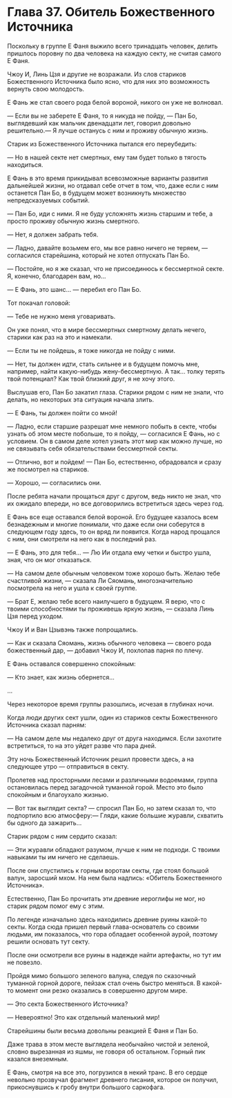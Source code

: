 # Глава 37. Обитель Божественного Источника


Поскольку в группе Е Фаня выжило всего тринадцать человек, делить пришлось поровну по два человека на каждую секту, не считая самого Е Фаня.

Чжоу И, Линь Цзя и другие не возражали. Из слов стариков Божественного Источника было ясно, что для них это возможность вернуть свою молодость.

Е Фань же стал своего рода белой вороной, никого он уже не волновал.

— Если вы не заберете Е Фаня, то я никуда не пойду, — Пан Бо, выглядевший как мальчик двенадцати лет, говорил довольно решительно.— Я лучше останусь с ним и проживу обычную жизнь.

Старик из Божественного Источника пытался его переубедить:

— Но в нашей секте нет смертных, ему там будет только в тягость находиться.

Е Фань в это время прикидывал всевозможные варианты развития дальнейшей жизни, но отдавал себе отчет в том, что, даже если с ним останется Пан Бо, в будущем может возникнуть множество непредсказуемых событий.

— Пан Бо, иди с ними. Я не буду усложнять жизнь старшим и тебе, а просто проживу обычную жизнь смертного.

— Нет, я должен забрать тебя.

— Ладно, давайте возьмем его, мы все равно ничего не теряем, — согласился старейшина, который не хотел отпускать Пан Бо.

— Постойте, но я же сказал, что не присоединюсь к бессмертной секте. Я, конечно, благодарен вам, но…

— Е Фань, это шанс… — перебил его Пан Бо.

Тот покачал головой:

— Тебе не нужно меня уговаривать.

Он уже понял, что в мире бессмертных смертному делать нечего, старики как раз на это и намекали.

— Если ты не пойдешь, я тоже никогда не пойду с ними.

— Нет, ты должен идти, стать сильнее и в будущем помочь мне, например, найти какую-нибудь жену-бессмертную. А так… толку терять твой потенциал? Как твой близкий друг, я не хочу этого.

Выслушав его, Пан Бо закатил глаза. Старики рядом с ним не знали, что делать, но некоторых эта ситуация начала злить.

— Е Фань, ты должен пойти со мной!

— Ладно, если старшие разрешат мне немного побыть в секте, чтобы узнать об этом месте побольше, то я пойду, — согласился Е Фань, но с условием. Он в самом деле хотел узнать этот мир как можно лучше, но не связывать себя обязательствами бессмертной секты.

— Отлично, вот и пойдем! — Пан Бо, естественно, обрадовался и сразу же посмотрел на стариков.

— Хорошо, — согласились они.

После ребята начали прощаться друг с другом, ведь никто не знал, что их ожидало впереди, но все договорились встретиться здесь через год.

Е Фань все еще оставался белой вороной. Его будущее казалось всем безнадежным и многие понимали, что даже если они соберутся в следующем году здесь, то он вряд ли появится. Когда народ прощался с ним, они смотрели на него как в последний раз.

— Е Фань, это для тебя… — Лю Ии отдала ему четки и быстро ушла, зная, что он мог отказаться.

— На самом деле обычным человеком тоже хорошо быть. Желаю тебе счастливой жизни, — сказала Ли Сяомань, многозначительно посмотрела на него и ушла к своей группе.

— Брат Е, желаю тебе всего наилучшего в будущем. Я верю, что с твоими способностями ты проживешь яркую жизнь, — сказала Линь Цзя перед уходом.

Чжоу И и Ван Цзывэнь также попрощались.

— Как и сказала Сяомань, жизнь обычного человека — своего рода божественный дар, — добавил Чжоу И, похлопав парня по плечу.

Е Фань оставался совершенно спокойным:

— Кто знает, как жизнь обернется…

…

Через некоторое время группы разошлись, исчезая в глубинах ночи.

Когда люди других сект ушли, один из стариков секты Божественного Источника сказал парням:

— На самом деле мы недалеко друг от друга находимся. Если захотите встретиться, то на это уйдет разве что пара дней.

Эту ночь Божественный Источник решил провести здесь, а на следующее утро — отправиться в секту.

Пролетев над просторными лесами и различными водоемами, группа остановилась перед загадочной туманной горой. Место это было спокойным и благоухало жизнью.

— Вот так выглядит секта? — спросил Пан Бо, но затем сказал то, что подпортило всю атмосферу:— Гляди, какие большие журавли, схватить бы одного да зажарить…

Старик рядом с ним сердито сказал:

— Эти журавли обладают разумом, лучше к ним не подходи. С твоими навыками ты им ничего не сделаешь.

После они спустились к горным воротам секты, где стоял большой валун, заросший мхом. На нем была надпись: «Обитель Божественного Источника».

Естественно, Пан Бо прочитать эти древние иероглифы не мог, но старик рядом помог ему с этим.

По легенде изначально здесь находились древние руины какой-то секты. Когда сюда пришел первый глава-основатель со своими людьми, им показалось, что гора обладает особенной аурой, поэтому решили основать тут секту.

После они осмотрели все руины в надежде найти артефакты, но тут им не повезло.

Пройдя мимо большого зеленого валуна, следуя по сказочный туманной горной дороге, пейзаж стал очень быстро меняться. В какой-то момент они резко оказались в совершенно другом мире.

— Это секта Божественного Источника?

— Невероятно! Это как отдельный маленький мир!

Старейшины были весьма довольны реакцией Е Фаня и Пан Бо.

Даже трава в этом месте выглядела необычайно чистой и зеленой, словно вырезанная из яшмы, не говоря об остальном. Горный пик казался внеземным.

Е Фань, смотря на все это, погрузился в некий транс. В его сердце невольно прозвучал фрагмент древнего писания, которое он получил, прикоснувшись к гробу внутри большого саркофага.